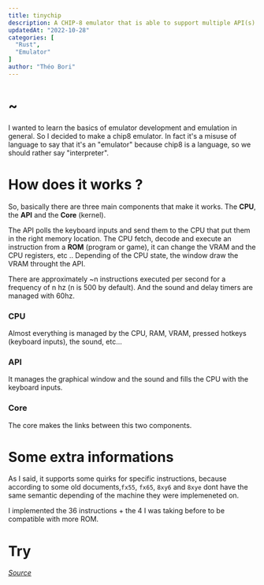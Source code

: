 ```yaml
---
title: tinychip
description: A CHIP-8 emulator that is able to support multiple API(s) and interpreter(s) implementations, it also supports some quirks for load and shift instructions. Adjustable clock speed from 500hz to 2000hz.
updatedAt: "2022-10-28"
categories: [
  "Rust",
  "Emulator"
]
author: "Théo Bori"
---
```


# ~

I wanted to learn the basics of emulator development and emulation in general. So I decided to make a chip8 emulator.
In fact it's a misuse of language to say that it's an "emulator" because chip8 is a language, so we should rather say "interpreter".

# How does it works ?

So, basically there are three main components that make it works. The **CPU**, the **API** and the **Core** (kernel).

The API polls the keyboard inputs and send them to the CPU that put them in the right memory location.
The CPU fetch, decode and execute an instruction from a **ROM** (program or game), it can change the VRAM and the CPU registers, etc ..
Depending of the CPU state, the window draw the VRAM throught the API.

There are approximately ~n instructions executed per second for a frequency of n hz (n is 500 by default).
And the sound and delay timers are managed with 60hz.

### CPU

Almost everything is managed by the CPU, RAM, VRAM, pressed hotkeys (keyboard inputs), the sound, etc...

### API

It manages the graphical window and the sound and fills the CPU with the keyboard inputs.

### Core

The core makes the links between this two components.

# Some extra informations

As I said, it supports some quirks for specific instructions, because according to some old documents,`fx55`, `fx65`, `8xy6` and `8xye` dont have the same semantic depending of the machine they were implemeneted on.

I implemented the 36 instructions + the 4 I was taking before to be compatible with more ROM.

# Try

[*Source*](https://github.com/theobori/tinychip)
